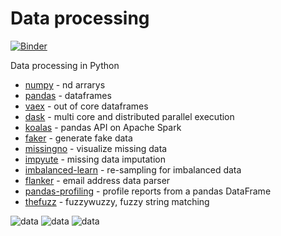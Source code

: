 # Data processing

[![Binder](https://mybinder.org/badge_logo.svg)](https://mybinder.org/v2/gh/boyuan-li/BL-data-manipulation/HEAD)

Data processing in Python 

- [numpy](https://numpy.org/doc/) - nd arrarys
- [pandas](https://pandas.pydata.org/docs/) - dataframes 
- [vaex](https://docs.vaex.io/en/latest/index.html) - out of core dataframes 
- [dask](https://docs.dask.org/en/latest/) - multi core and distributed parallel execution
- [koalas](https://koalas.readthedocs.io/en/latest/) - pandas API on Apache Spark
- [faker](https://faker.readthedocs.io/en/stable/) - generate fake data
- [missingno](https://github.com/ResidentMario/missingno) - visualize missing data
- [impyute](https://github.com/eltonlaw/impyute) - missing data imputation
- [imbalanced-learn](https://imbalanced-learn.org/stable/) - re-sampling for imbalanced data
- [flanker](https://github.com/mailgun/flanker) - email address data parser
- [pandas-profiling](https://github.com/pandas-profiling/pandas-profiling) - profile reports from a pandas DataFrame
- [thefuzz](https://github.com/seatgeek/thefuzz) - fuzzywuzzy, fuzzy string matching

![data](https://github.com/boyuan-li/BL-data-processing/blob/master/photos/1.png)
![data](https://github.com/boyuan-li/BL-data-processing/blob/master/photos/2.png)
![data](https://github.com/boyuan-li/BL-data-processing/blob/master/photos/3.png)
